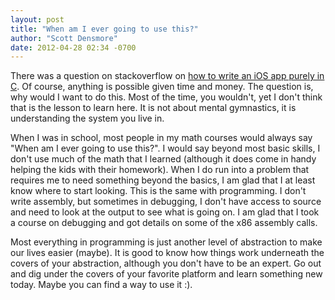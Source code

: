 ```yaml
---
layout: post
title: "When am I ever going to use this?"
author: "Scott Densmore"
date: 2012-04-28 02:34 -0700
---
```


There was a question on stackoverflow on [how to write an iOS app purely in C](http://stackoverflow.com/questions/10289890/how-to-write-ios-app-purely-in-c/10290255). Of course, anything is possible given time and money. The question is, why would I want to do this. Most of the time, you wouldn't, yet I don't think that is the lesson to learn here. It is not about mental gymnastics, it is understanding the system you live in.

When I was in school, most people in my math courses would always say "When am I ever going to use this?". I would say beyond most basic skills, I don't use much of the math that I learned (although it does come in handy helping the kids with their homework). When I do run into a problem that requires me to need something beyond the basics, I am glad that I at least know where to start looking. This is the same with programming. I don't write assembly, but sometimes in debugging, I don't have access to source and need to look at the output to see what is going on. I am glad that I took a course on debugging and got details on some of the x86 assembly calls. 

Most everything in programming is just another level of abstraction to make our lives easier (maybe). It is good to know how things work underneath the covers of your abstraction, although you don't have to be an expert. Go out and dig under the covers of your favorite platform and learn something new today. Maybe you can find a way to use it :).

